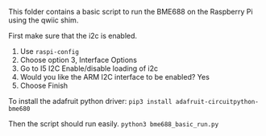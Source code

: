 This folder contains a basic script to run the BME688 on the Raspberry Pi using the qwiic shim.

First make sure that the i2c is enabled.
1. Use `raspi-config`
2. Choose option 3, Interface Options
3. Go to I5 I2C Enable/disable loading of i2c
4. Would you like the ARM I2C interface to be enabled? Yes
5. Choose Finish

To install the adafruit python driver:
`pip3 install adafruit-circuitpython-bme680`

Then the script should run easily.
`python3 bme688_basic_run.py`